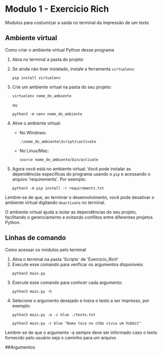 # Modulo 1 - Exercicio Rich
Modulos para costumizar a saida no terminal da impressão de um texto

## Ambiente virtual
Como criar o ambiente virtual Python desse programa
1. Abra no terminal a pasta do projeto
   
2. Se ainda não tiver instalado, instale a ferramenta `virtualenv`:
   ```
   pip install virtualenv
   ```

   
3. Crie um ambiente virtual na pasta do seu projeto:
   ```
   virtualenv nome_do_ambiente
   ```
   ou
   ```
   python3 -m venv nome_do_ambiente
   ```

   
4. Ative o ambiente virtual:
   - No Windows:
     ```
     .\nome_do_ambiente\Scripts\activate
     ```
   - No Linux/Mac:
     ```
     source nome_do_ambiente/bin/activate
     ```


5. Agora você está no ambiente virtual. Você pode instalar as dependências específicas do programa usando o `pip` e acessando o arquivo 'requirements'. Por exemplo:
   ```
   python3 -m pip install -r requirements.txt
   ```
   
Lembre-se de que, ao terminar o desenvolvimento, você pode desativar o ambiente virtual digitando `deactivate` no terminal.

O ambiente virtual ajuda a isolar as dependências do seu projeto, facilitando o gerenciamento e evitando conflitos entre diferentes projetos Python.

## Linhas de comando
Como acessar os módulos pelo terminal

1. Abra o terminal na pasta 'Scripts' de 'Exercicio_Rich'
2. Execute esse comando para verificar os argumentos disponíveis:
   ```
   python3 main.py
   ```
3. Execute esse comando para conhcer cada argumento:
   ```
   python3 main.py -h
   ```
5. Selecione o argumento desejado e insira o texto a ser impresso, por exemplo:
   ```
   python3 main.py -a -c blue ./texto.txt
   ```
      ```
   python3 main.py -c blue "Numa toca no chão vivia um hobbit"
   ```
Lembre-se de que o argumento -a sempre deve ser informado caso o texto fornecido pelo usuário seja o caminho para um arquivo


##Argumentos
